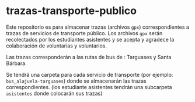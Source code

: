 # trazas-transporte-publico

Este repositorio es para almacenar trazas (archivos `gpx`) correspondientes a trazas de servicios de transporte público. Los archivos `gpx` serán recolectados por los estudiantes asistentes y se acepta y agradece la colaboración de voluntarias y voluntarios. 

Las trazas corresponderán a las rutas de bus de : Targuases y Santa Bárbara.

Se tendrá una carpeta para cada servicio de transporte (por ejemplo: `bus_alajuela-targuases`) donde se almacenarán las trazas correspondientes. (los estudiante asistentes tendrán una subcarpeta `asistentes` donde colocarán sus trazas)

